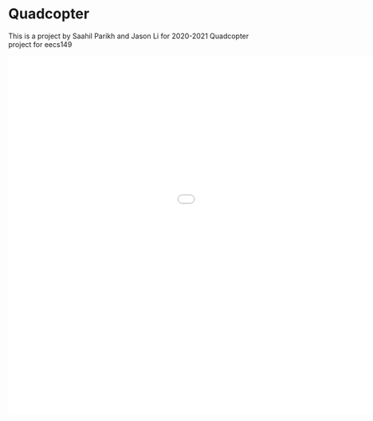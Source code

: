 # Quadcopter
This is a project by Saahil Parikh and Jason Li for 2020-2021
Quadcopter project for eecs149
<iframe src='//gifs.com/embed/ballnsock-5QOvkR' frameborder='0' scrolling='no' width='1280px' height='720px' style='-webkit-backface-visibility: hidden;-webkit-transform: scale(1);' ></iframe>
